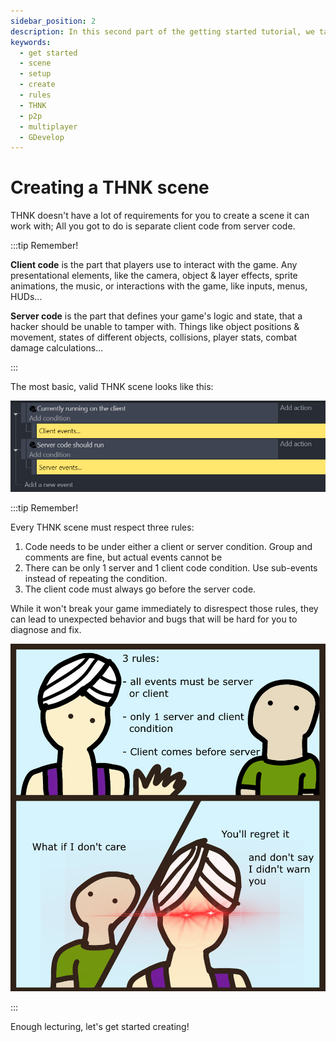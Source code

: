```yaml
---
sidebar_position: 2
description: In this second part of the getting started tutorial, we take a look at how to make a GDevelop scene the THNK way.
keywords:
  - get started
  - scene
  - setup
  - create
  - rules
  - THNK
  - p2p
  - multiplayer
  - GDevelop
---
```


# Creating a THNK scene

THNK doesn't have a lot of requirements for you to create a scene it can work with; All you got to do is separate client code from server code.

:::tip Remember!

**Client code** is the part that players use to interact with the game. Any presentational elements, like the camera, object & layer effects, sprite animations, the music, or interactions with the game, like inputs, menus, HUDs...

**Server code** is the part that defines your game's logic and state, that a hacker should be unable to tamper with. Things like object positions & movement, states of different objects, collisions, player stats, combat damage calculations...

:::

The most basic, valid THNK scene looks like this:

![A simple scene with a "Start server code" and "Start client code" conditions in separate events](img/base-THNK-events.png)

:::tip Remember!

Every THNK scene must respect three rules:

1. Code needs to be under either a client or server condition. Group and comments are fine, but actual events cannot be
2. There can be only 1 server and 1 client code condition. Use sub-events instead of repeating the condition.
3. The client code must always go before the server code.

While it won't break your game immediately to disrespect those rules, they can lead to unexpected behavior and bugs that will be hard for you to diagnose and fix.

![The genie of THNK warns you about respecting the three rules. If you don't respect them, you'll regret it, and, well, don't say he didn't warn you.](img/Genie-warning.png "DONT TRUST THE GENIE")

:::

Enough lecturing, let's get started creating!
